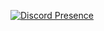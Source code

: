[![Discord Presence](https://lanyard-profile-readme.vercel.app/api/908812042968907826)](https://discord.com/users/908812042968907826)
